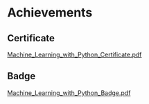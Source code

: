 

# Achievements
## Certificate
[Machine_Learning_with_Python_Certificate.pdf](https://prod-files-secure.s3.us-west-2.amazonaws.com/03e82b26-cccb-4906-bb56-adabcbdc0655/0f35a87e-0c16-48ac-af62-4e4cc34c6a19/Machine_Learning_with_Python_Certificate.pdf?X-Amz-Algorithm=AWS4-HMAC-SHA256&X-Amz-Content-Sha256=UNSIGNED-PAYLOAD&X-Amz-Credential=ASIAZI2LB466SJJMDFJE%2F20250203%2Fus-west-2%2Fs3%2Faws4_request&X-Amz-Date=20250203T141424Z&X-Amz-Expires=3600&X-Amz-Security-Token=IQoJb3JpZ2luX2VjEP7%2F%2F%2F%2F%2F%2F%2F%2F%2F%2FwEaCXVzLXdlc3QtMiJGMEQCIDEQZ79xPphU0Htlbye1h5PtCHTMNeDXR31ARR6nkGR1AiBmS%2B7JUUozP1%2FPd3hy7EZg%2BEhH0HfWqSrFHjGAgmul0ir%2FAwgXEAAaDDYzNzQyMzE4MzgwNSIMhRlY1HzWJQqYLMlzKtwDqKuwYLFgZd0WJbSB6Mc2C0BVP0KDCagxkEvgE113KXC2YAhwt4ZyH236Oi%2B%2BzSnV3T7vpcDVKXNmQ3xoChNVNRZNg9x01SrXpMzklj0oiChF1Gt9lSKq11gHmrRxz8sDqv3k5DQLhLvgqMAWT8%2BHfBmuMxYH65Z1I6mB17tj7BLLd4GaDTnc9Y7jL6JLfdNGzO4GEum%2FN9MD1eQ%2F%2BMFqcdZztWMxCzU1o9a3ZpMX%2BS3z43H0HjqdrqHp3SfDvuUDG1kABxW%2Bku8KJhOwFt6ejw2ynC%2BB2dzmJFaBfTM%2BUrf1AZUXT2NMazEXmgel8etMCXGE7mL6SwuPadlt5HfbihF06WZNNykK4IMrj0FSh2gksknEwbReEev9I%2BMnPbb2jIorNwIe%2BRfqIVC8KtIxtFkIxVuoXxmyd%2FQ1IRnBYpTg35u1iuqxywjf8UTTzNE6duHmSaqsXx3nKM6EZodtrhfGZ07q%2FA2UCT8T9wc8Zt1DXoS6g%2FphDNVUlJm1O0sKkMdnyXIsJHDuUcHy03fF6wMq8QRxszrlYdnuLn%2FEBICxf16ei7FWu%2BDuMQtaiI%2Fs0%2FaA66WsvQ5OEp5RzInJ4TelHdbm%2BWynz04rl%2FoBJFMxaxH1%2FYifaRvKBmgwgY6DvQY6pgHRkxQCUdjUpj%2F3iACDs2u%2BagGEQZR93ATGfc%2FRjPTDywrV6XE0NESsj87I35belx%2FNMxcHj98DzpOc61%2Bo1n1RSmZA094jdczHphr9e0jy%2BHrEOtdnhB3cj77c9LKTPF4mmAWhMqz%2FiYCayQs1ZygOoT0PezK0IEHw86YYJatDHLHmdnoRCRrZ3cm3HqbK4Qcnr%2FFMFjJsLcQMpHYdCpZTp5U%2Bx0zA&X-Amz-Signature=544fa224edaac77a09586abe2b547e01d09e798fc24ed5a0bb88d3c79ce64ad7&X-Amz-SignedHeaders=host&x-id=GetObject)
## Badge
[Machine_Learning_with_Python_Badge.pdf](https://prod-files-secure.s3.us-west-2.amazonaws.com/03e82b26-cccb-4906-bb56-adabcbdc0655/ff622a22-73d6-44e3-9c7b-e89a8e61b7aa/Machine_Learning_with_Python_Badge.pdf?X-Amz-Algorithm=AWS4-HMAC-SHA256&X-Amz-Content-Sha256=UNSIGNED-PAYLOAD&X-Amz-Credential=ASIAZI2LB466SJJMDFJE%2F20250203%2Fus-west-2%2Fs3%2Faws4_request&X-Amz-Date=20250203T141424Z&X-Amz-Expires=3600&X-Amz-Security-Token=IQoJb3JpZ2luX2VjEP7%2F%2F%2F%2F%2F%2F%2F%2F%2F%2FwEaCXVzLXdlc3QtMiJGMEQCIDEQZ79xPphU0Htlbye1h5PtCHTMNeDXR31ARR6nkGR1AiBmS%2B7JUUozP1%2FPd3hy7EZg%2BEhH0HfWqSrFHjGAgmul0ir%2FAwgXEAAaDDYzNzQyMzE4MzgwNSIMhRlY1HzWJQqYLMlzKtwDqKuwYLFgZd0WJbSB6Mc2C0BVP0KDCagxkEvgE113KXC2YAhwt4ZyH236Oi%2B%2BzSnV3T7vpcDVKXNmQ3xoChNVNRZNg9x01SrXpMzklj0oiChF1Gt9lSKq11gHmrRxz8sDqv3k5DQLhLvgqMAWT8%2BHfBmuMxYH65Z1I6mB17tj7BLLd4GaDTnc9Y7jL6JLfdNGzO4GEum%2FN9MD1eQ%2F%2BMFqcdZztWMxCzU1o9a3ZpMX%2BS3z43H0HjqdrqHp3SfDvuUDG1kABxW%2Bku8KJhOwFt6ejw2ynC%2BB2dzmJFaBfTM%2BUrf1AZUXT2NMazEXmgel8etMCXGE7mL6SwuPadlt5HfbihF06WZNNykK4IMrj0FSh2gksknEwbReEev9I%2BMnPbb2jIorNwIe%2BRfqIVC8KtIxtFkIxVuoXxmyd%2FQ1IRnBYpTg35u1iuqxywjf8UTTzNE6duHmSaqsXx3nKM6EZodtrhfGZ07q%2FA2UCT8T9wc8Zt1DXoS6g%2FphDNVUlJm1O0sKkMdnyXIsJHDuUcHy03fF6wMq8QRxszrlYdnuLn%2FEBICxf16ei7FWu%2BDuMQtaiI%2Fs0%2FaA66WsvQ5OEp5RzInJ4TelHdbm%2BWynz04rl%2FoBJFMxaxH1%2FYifaRvKBmgwgY6DvQY6pgHRkxQCUdjUpj%2F3iACDs2u%2BagGEQZR93ATGfc%2FRjPTDywrV6XE0NESsj87I35belx%2FNMxcHj98DzpOc61%2Bo1n1RSmZA094jdczHphr9e0jy%2BHrEOtdnhB3cj77c9LKTPF4mmAWhMqz%2FiYCayQs1ZygOoT0PezK0IEHw86YYJatDHLHmdnoRCRrZ3cm3HqbK4Qcnr%2FFMFjJsLcQMpHYdCpZTp5U%2Bx0zA&X-Amz-Signature=df40b5ecc992335042608e57330025d16d5fd4797df8915223a15d4ec31f6d65&X-Amz-SignedHeaders=host&x-id=GetObject)